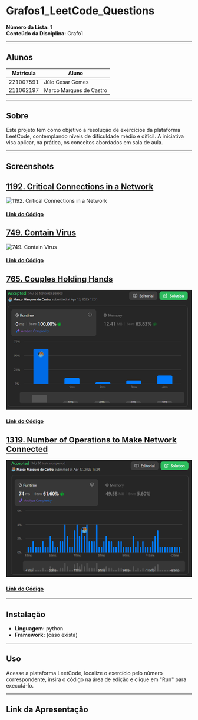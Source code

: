 # Grafos1_LeetCode_Questions

**Número da Lista:** 1  
**Conteúdo da Disciplina:** Grafo1

---

## Alunos

| Matrícula | Aluno                     |
|-----------|---------------------------|
| 221007591 | Júlo Cesar Gomes          |
| 211062197 | Marco Marques de Castro   |

---

## Sobre

Este projeto tem como objetivo a resolução de exercícios da plataforma LeetCode, contemplando níveis de dificuldade médio e difícil. A iniciativa visa aplicar, na prática, os conceitos abordados em sala de aula.

---

## Screenshots

## [1192. Critical Connections in a Network](https://leetcode.com/problems/critical-connections-in-a-network/)

![1192. Critical Connections in a Network](src/1192._Critical_Connections_in_a_Network.png)
#### [Link do Código](code/1192._Critical_Connections_in_a_Network.py)

## [749. Contain Virus](https://leetcode.com/problems/contain-virus/description/)

![749. Contain Virus](src/749._Contain_Virus.png)

#### [Link do Código](code/749._Contain_Virus.py)

## [765. Couples Holding Hands](https://leetcode.com/problems/couples-holding-hands/description/)

![765. Couples Holding Hands](src/Couples_Holding_Hands-Accepted_Marco.png)
#### [Link do Código]()

## [1319. Number of Operations to Make Network Connected](https://leetcode.com/problems/number-of-operations-to-make-network-connected/description/)

![1319. Number of Operations to Make Network Connected](src/Number_of_Operations-Accepted_Marco.png)
#### [Link do Código]()

---

## Instalação

- **Linguagem:** python  
- **Framework:** (caso exista)

---

## Uso

Acesse a plataforma LeetCode, localize o exercício pelo número correspondente, insira o código na área de edição e clique em "Run" para executá-lo.

---

## Link da Apresentação

